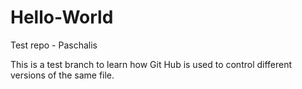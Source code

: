 # Hello-World
Test repo - Paschalis

This is a test branch to learn how Git Hub is used to control different versions
of the same file.
